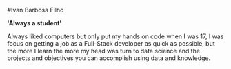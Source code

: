 #Ivan Barbosa Filho

**'Always a student'**

Always liked computers but only put my hands on code when I was 17, I was focus on getting a job as a Full-Stack developer as quick as possible, 
but the more I learn the more my head was turn to data science and the projects and objectives you can accomplish using data and knowledge.
